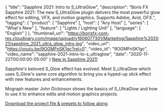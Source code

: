 {
  "title": "Sapphire 2021: Intro to S_UltraGlow",
  "description": "Boris FX Sapphire 2021: The new S_UltraGlow plugin delivers the most powerful glow effect for editing, VFX, and motion graphics. Supports Adobe, Avid, OFX.",
  "tagging": {
    "product": [
      "Sapphire"
    ],
    "host": [
      "Any Host"
    ],
    "series": [
      "What's New"
    ],
    "feature": [
      "Lights / Lighting Unit"
    ],
    "language": [
      "English"
    ]
  },
  "thumbnail_url": "https://borisfx-com-res.cloudinary.com/image/upload/v1606077301/Marketing/Sapphire%202021/sapphire_2021_ultra_glow_intro.jpg",
  "video_url": "https://youtu.be/9OGMFnSK1gc?rel=0",
  "video_id": "9OGMFnSK1gc",
  "video_name": "sapphire-2021-intro-to-s_ultraglow",
  "date": "2020-11-22T00:00:00-05:00"
}
[New in Sapphire 2021!](https://borisfx.com/products/sapphire/?collection=sapphire&product=sapphire "Boris FX Sapphire")

Sapphire's beloved S_Glow effect has evolved. Meet S_UltraGlow which uses S_Glow's same core algorithm to bring you a hyped-up slick effect with new features and enhancements.

Mograph master John Dickinson shows the basics of S_UltraGlow and how to use it to enhance edits and motion graphics projects.

<a href="https://bit.ly/3fOCOkX" target="_blank">Download the project file & presets to follow along</a>.
